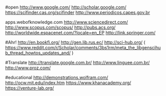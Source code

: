 
#open
http://www.google.com/ 
http://scholar.google.com/ 
https://scifinder.cas.org/scifinder
http://www.periodicos.capes.gov.br

apps.webofknowledge.com
http://www.sciencedirect.com/
http://www.scopus.com/scopus/
http://pubs.acs.org/
http://worldwide.espacenet.com/?locale=en_EP
http://link.springer.com/

#Ahr!
http://en.bookfi.org/
http://gen.lib.rus.ec/
http://sci-hub.org/
  ( https://www.reddit.com/r/Scholar/comments/3bs1rm/meta_the_libgenscihub_thread_howtos_updates_and/ )

#Translate
http://translate.google.com.br/
http://www.linguee.com.br/
http://www.proz.com/

#educational
http://demonstrations.wolfram.com/
http://ocw.mit.edu/index.htm
https://www.khanacademy.org/
https://venture-lab.org/
